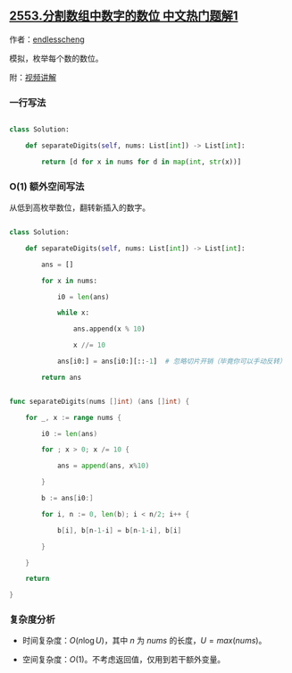 ## [2553.分割数组中数字的数位 中文热门题解1](https://leetcode.cn/problems/separate-the-digits-in-an-array/solutions/100000/o1-kong-jian-zuo-fa-by-endlesscheng-lz2r)

作者：[endlesscheng](https://leetcode.cn/u/endlesscheng)

模拟，枚举每个数的数位。

附：[视频讲解](https://www.bilibili.com/video/BV1rM4y1X7z9/)

### 一行写法

```Python [sol1-Python3]
class Solution:
    def separateDigits(self, nums: List[int]) -> List[int]:
        return [d for x in nums for d in map(int, str(x))]
```

### O(1) 额外空间写法

从低到高枚举数位，翻转新插入的数字。

```Python [sol1-Python3]
class Solution:
    def separateDigits(self, nums: List[int]) -> List[int]:
        ans = []
        for x in nums:
            i0 = len(ans)
            while x:
                ans.append(x % 10)
                x //= 10
            ans[i0:] = ans[i0:][::-1]  # 忽略切片开销（毕竟你可以手动反转）
        return ans
```

```go [sol1-Go]
func separateDigits(nums []int) (ans []int) {
	for _, x := range nums {
		i0 := len(ans)
		for ; x > 0; x /= 10 {
			ans = append(ans, x%10)
		}
		b := ans[i0:]
		for i, n := 0, len(b); i < n/2; i++ {
			b[i], b[n-1-i] = b[n-1-i], b[i]
		}
	}
	return
}
```

### 复杂度分析

- 时间复杂度：$O(n\log U)$，其中 $n$ 为 $\textit{nums}$ 的长度，$U=max(\textit{nums})$。
- 空间复杂度：$O(1)$。不考虑返回值，仅用到若干额外变量。
